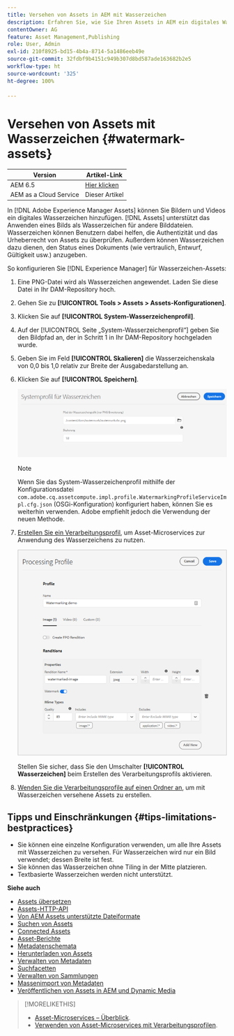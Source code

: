```yaml
---
title: Versehen von Assets in AEM mit Wasserzeichen
description: Erfahren Sie, wie Sie Ihren Assets in AEM ein digitales Wasserzeichen hinzufügen. Wasserzeichen können Benutzerinnen und Benutzern dabei helfen, die Authentizität und das Urheberrecht von Assets zu überprüfen.
contentOwner: AG
feature: Asset Management,Publishing
role: User, Admin
exl-id: 210f8925-bd15-4b4a-8714-5a1486eeb49e
source-git-commit: 32fdbf9b4151c949b307d8bd587ade163682b2e5
workflow-type: ht
source-wordcount: '325'
ht-degree: 100%

---
```


# Versehen von Assets mit Wasserzeichen {#watermark-assets}

| Version | Artikel-Link |
| -------- | ---------------------------- |
| AEM 6.5 | [Hier klicken](https://experienceleague.adobe.com/docs/experience-manager-65/assets/administer/watermarking.html?lang=de) |
| AEM as a Cloud Service | Dieser Artikel |

In [!DNL Adobe Experience Manager Assets] können Sie Bildern und Videos ein digitales Wasserzeichen hinzufügen. [!DNL Assets] unterstützt das Anwenden eines Bilds als Wasserzeichen für andere Bilddateien. Wasserzeichen können Benutzern dabei helfen, die Authentizität und das Urheberrecht von Assets zu überprüfen. Außerdem können Wasserzeichen dazu dienen, den Status eines Dokuments (wie vertraulich, Entwurf, Gültigkeit usw.) anzugeben.

So konfigurieren Sie [!DNL Experience Manager] für Wasserzeichen-Assets:

1. Eine PNG-Datei wird als Wasserzeichen angewendet. Laden Sie diese Datei in Ihr DAM-Repository hoch.

1. Gehen Sie zu **[!UICONTROL Tools > Assets > Assets-Konfigurationen]**.

1. Klicken Sie auf **[!UICONTROL System-Wasserzeichenprofil]**.

1. Auf der [!UICONTROL Seite „System-Wasserzeichenprofil“] geben Sie den Bildpfad an, der in Schritt 1 in Ihr DAM-Repository hochgeladen wurde.

1. Geben Sie im Feld **[!UICONTROL Skalieren]** die Wasserzeichenskala von 0,0 bis 1,0 relativ zur Breite der Ausgabedarstellung an.

1. Klicken Sie auf **[!UICONTROL Speichern]**.

   ![Asset-Duplikations-Detektor](assets/system-watermarking-profile.png)

   >[!NOTE]
   >
   >Wenn Sie das System-Wasserzeichenprofil mithilfe der Konfigurationsdatei `com.adobe.cq.assetcompute.impl.profile.WatermarkingProfileServiceImpl.cfg.json` (OSGi-Konfiguration) konfiguriert haben, können Sie es weiterhin verwenden. Adobe empfiehlt jedoch die Verwendung der neuen Methode.


1. [Erstellen Sie ein Verarbeitungsprofil](/help/assets/asset-microservices-configure-and-use.md#create-custom-profile), um Asset-Microservices zur Anwendung des Wasserzeichens zu nutzen.

   ![Asset-Verarbeitungsprofil zum Erstellen eines Wasserzeichens](assets/watermark-processing-profile.png)

   Stellen Sie sicher, dass Sie den Umschalter **[!UICONTROL Wasserzeichen]** beim Erstellen des Verarbeitungsprofils aktivieren.

1. [Wenden Sie die Verarbeitungsprofile auf einen Ordner an](/help/assets/asset-microservices-configure-and-use.md#use-profiles), um mit Wasserzeichen versehene Assets zu erstellen.

## Tipps und Einschränkungen {#tips-limitations-bestpractices}

* Sie können eine einzelne Konfiguration verwenden, um alle Ihre Assets mit Wasserzeichen zu versehen. Für Wasserzeichen wird nur ein Bild verwendet; dessen Breite ist fest.
* Sie können das Wasserzeichen ohne Tiling in der Mitte platzieren.
* Textbasierte Wasserzeichen werden nicht unterstützt.

**Siehe auch**

* [Assets übersetzen](translate-assets.md)
* [Assets-HTTP-API](mac-api-assets.md)
* [Von AEM Assets unterstützte Dateiformate](file-format-support.md)
* [Suchen von Assets](search-assets.md)
* [Connected Assets](use-assets-across-connected-assets-instances.md)
* [Asset-Berichte](asset-reports.md)
* [Metadatenschemata](metadata-schemas.md)
* [Herunterladen von Assets](download-assets-from-aem.md)
* [Verwalten von Metadaten](manage-metadata.md)
* [Suchfacetten](search-facets.md)
* [Verwalten von Sammlungen](manage-collections.md)
* [Massenimport von Metadaten](metadata-import-export.md)
* [Veröffentlichen von Assets in AEM und Dynamic Media](/help/assets/publish-assets-to-aem-and-dm.md)

>[!MORELIKETHIS]
>
>* [Asset-Microservices – Überblick](/help/assets/asset-microservices-overview.md).
>* [Verwenden von Asset-Microservices mit Verarbeitungsprofilen](/help/assets/asset-microservices-configure-and-use.md).
